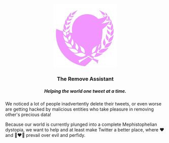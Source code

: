 <p align='center'>
  <img src='./logo.png' width='200' />
  <h3 align='center'>The Remove Assistant</h3>
  <h5 align='center'>Helping the world one tweet at a time.</h5>
</p>

We noticed a lot of people inadvertently delete their tweets, or even worse are
getting hacked by malicious entities who take pleasure in removing other's precious data!

Because our world is currently plunged into a complete Mephistophelian dystopia,
we want to help and at least make Twitter a better place, where :heart: and
:couple_with_heart_man_man: prevail over evil and perfidy.
